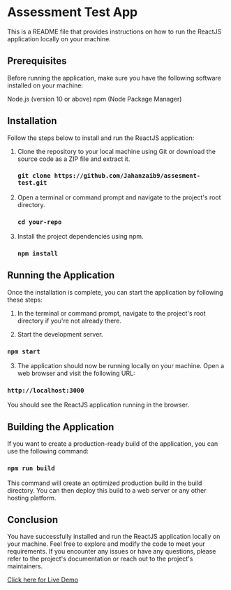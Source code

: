 # Assessment Test App

This is a README file that provides instructions on how to run the ReactJS application locally on your machine.

## Prerequisites

Before running the application, make sure you have the following software installed on your machine:

Node.js (version 10 or above)
npm (Node Package Manager)

## Installation

Follow the steps below to install and run the ReactJS application:

1. Clone the repository to your local machine using Git or download the source code as a ZIP file and extract it.

   ### `git clone https://github.com/Jahanzaib9/assesment-test.git`

2. Open a terminal or command prompt and navigate to the project's root directory.

   ### `cd your-repo`

3. Install the project dependencies using npm.
   ### `npm install`

## Running the Application

Once the installation is complete, you can start the application by following these steps:

1. In the terminal or command prompt, navigate to the project's root directory if you're not already there.

2. Start the development server.

### `npm start`

3. The application should now be running locally on your machine. Open a web browser and visit the following URL:

### `http://localhost:3000`

You should see the ReactJS application running in the browser.

## Building the Application

If you want to create a production-ready build of the application, you can use the following command:

### `npm run build`

This command will create an optimized production build in the build directory. You can then deploy this build to a web server or any other hosting platform.

## Conclusion

You have successfully installed and run the ReactJS application locally on your machine. Feel free to explore and modify the code to meet your requirements. If you encounter any issues or have any questions, please refer to the project's documentation or reach out to the project's maintainers.

[Click here for Live Demo](https://assesment-test.vercel.app/)
